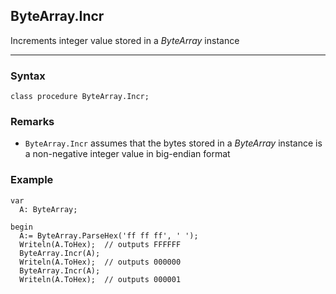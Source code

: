 ## ByteArray.Incr

Increments integer value stored in a *ByteArray* instance

---

### Syntax
```delphi
class procedure ByteArray.Incr;
```

### Remarks

*   `ByteArray.Incr` assumes that the bytes stored in a *ByteArray* instance is a non-negative integer value in big-endian format

### Example
```delphi
var
  A: ByteArray;

begin
  A:= ByteArray.ParseHex('ff ff ff', ' ');
  Writeln(A.ToHex);  // outputs FFFFFF
  ByteArray.Incr(A);
  Writeln(A.ToHex);  // outputs 000000
  ByteArray.Incr(A);
  Writeln(A.ToHex);  // outputs 000001
```
